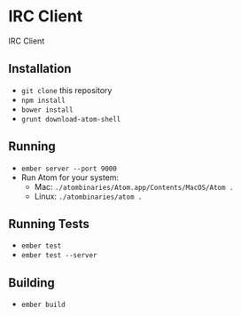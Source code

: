 # IRC Client

IRC Client

## Installation

* `git clone` this repository
* `npm install`
* `bower install`
* `grunt download-atom-shell`

## Running

* `ember server --port 9000`
* Run Atom for your system:
  - Mac: `./atombinaries/Atom.app/Contents/MacOS/Atom .`
  - Linux: `./atombinaries/atom .`

## Running Tests

* `ember test`
* `ember test --server`

## Building

* `ember build`

